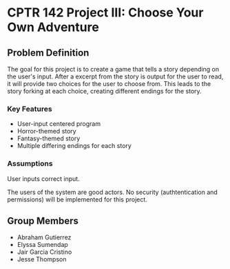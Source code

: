 # CPTR 142 Project III: Choose Your Own Adventure

## Problem Definition

The goal for this project is to create a game that tells a story depending on the user's input.
After a excerpt from the story is output for the user to read, it will provide two choices for the user to choose from.
This leads to the story forking at each choice, creating different endings for the story.

### Key Features

* User-input centered program
* Horror-themed story
* Fantasy-themed story
* Multiple differing endings for each story

### Assumptions

User inputs correct input.

The users of the system are good actors. 
No security (authtentication and permissions) will be implemented for this project.

## Group Members

* Abraham Gutierrez
* Elyssa Sumendap
* Jair Garcia Cristino
* Jesse Thompson
